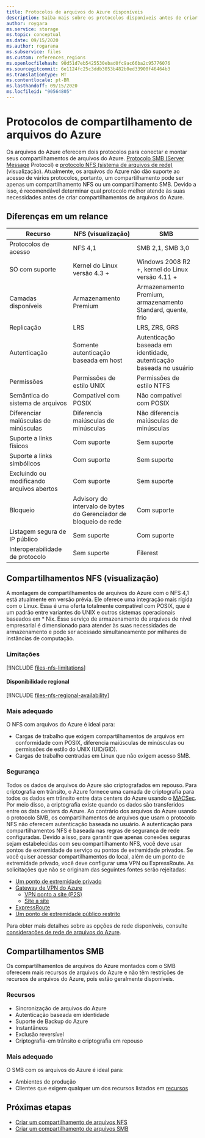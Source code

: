 ```yaml
---
title: Protocolos de arquivos do Azure disponíveis
description: Saiba mais sobre os protocolos disponíveis antes de criar um compartilhamento de arquivos do Azure.
author: roygara
ms.service: storage
ms.topic: conceptual
ms.date: 09/15/2020
ms.author: rogarana
ms.subservice: files
ms.custom: references_regions
ms.openlocfilehash: 90d51d7eb5425530ebad0fc9ac66ba2c95776076
ms.sourcegitcommit: 6e1124fc25c3ddb3053b482b0ed33900f46464b3
ms.translationtype: MT
ms.contentlocale: pt-BR
ms.lasthandoff: 09/15/2020
ms.locfileid: "90564805"
---
```

# <a name="azure-file-share-protocols"></a>Protocolos de compartilhamento de arquivos do Azure

Os arquivos do Azure oferecem dois protocolos para conectar e montar seus compartilhamentos de arquivos do Azure. [Protocolo SMB (Server Message](https://msdn.microsoft.com/library/windows/desktop/aa365233.aspx) Protocol) e [protocolo NFS (sistema de arquivos de rede)](https://en.wikipedia.org/wiki/Network_File_System) (visualização). Atualmente, os arquivos do Azure não dão suporte ao acesso de vários protocolos, portanto, um compartilhamento pode ser apenas um compartilhamento NFS ou um compartilhamento SMB. Devido a isso, é recomendável determinar qual protocolo melhor atende às suas necessidades antes de criar compartilhamentos de arquivos do Azure.

## <a name="differences-at-a-glance"></a>Diferenças em um relance

|Recurso  |NFS (visualização)  |SMB  |
|---------|---------|---------|
|Protocolos de acesso     |NFS 4,1         |SMB 2,1, SMB 3,0         |
|SO com suporte     |Kernel do Linux versão 4.3 +         |Windows 2008 R2 +, kernel do Linux versão 4.11 +         |
|Camadas disponíveis     |Armazenamento Premium         |Armazenamento Premium, armazenamento Standard, quente, frio         |
|Replicação     |LRS         |LRS, ZRS, GRS         |
|Autenticação     |Somente autenticação baseada em host        |Autenticação baseada em identidade, autenticação baseada no usuário         |
|Permissões     |Permissões de estilo UNIX         |Permissões de estilo NTFS         |
|Semântica do sistema de arquivos     |Compatível com POSIX         |Não compatível com POSIX         |
|Diferenciar maiúsculas de minúsculas     |Diferencia maiúsculas de minúsculas         |Não diferencia maiúsculas de minúsculas         |
|Suporte a links físicos     |Com suporte         |Sem suporte         |
|Suporte a links simbólicos     |Com suporte         |Sem suporte         |
|Excluindo ou modificando arquivos abertos     |Com suporte         |Sem suporte         |
|Bloqueio     |Advisory do intervalo de bytes do Gerenciador de bloqueio de rede         |Com suporte         |
|Listagem segura de IP público | Sem suporte | Com suporte|
|Interoperabilidade de protocolo| Sem suporte | Filerest|

## <a name="nfs-shares-preview"></a>Compartilhamentos NFS (visualização)

A montagem de compartilhamentos de arquivos do Azure com o NFS 4,1 está atualmente em versão prévia. Ele oferece uma integração mais rígida com o Linux. Essa é uma oferta totalmente compatível com POSIX, que é um padrão entre variantes do UNIX e outros sistemas operacionais baseados em * Nix. Esse serviço de armazenamento de arquivos de nível empresarial é dimensionado para atender às suas necessidades de armazenamento e pode ser acessado simultaneamente por milhares de instâncias de computação.

### <a name="limitations"></a>Limitações

[!INCLUDE [files-nfs-limitations](../../../includes/files-nfs-limitations.md)]

#### <a name="regional-availability"></a>Disponibilidade regional

[!INCLUDE [files-nfs-regional-availability](../../../includes/files-nfs-regional-availability.md)]

### <a name="best-suited"></a>Mais adequado

O NFS com arquivos do Azure é ideal para:

- Cargas de trabalho que exigem compartilhamentos de arquivos em conformidade com POSIX, diferencia maiúsculas de minúsculas ou permissões de estilo do UNIX (UID/GID).
- Cargas de trabalho centradas em Linux que não exigem acesso SMB.

### <a name="security"></a>Segurança

Todos os dados de arquivos do Azure são criptografados em repouso. Para criptografia em trânsito, o Azure fornece uma camada de criptografia para todos os dados em trânsito entre data centers do Azure usando o [MACSec](https://en.wikipedia.org/wiki/IEEE_802.1AE). Por meio disso, a criptografia existe quando os dados são transferidos entre os data centers do Azure. Ao contrário dos arquivos do Azure usando o protocolo SMB, os compartilhamentos de arquivos que usam o protocolo NFS não oferecem autenticação baseada no usuário. A autenticação para compartilhamentos NFS é baseada nas regras de segurança de rede configuradas. Devido a isso, para garantir que apenas conexões seguras sejam estabelecidas com seu compartilhamento NFS, você deve usar pontos de extremidade de serviço ou pontos de extremidade privados. Se você quiser acessar compartilhamentos do local, além de um ponto de extremidade privado, você deve configurar uma VPN ou ExpressRoute. As solicitações que não se originam das seguintes fontes serão rejeitadas:

- [Um ponto de extremidade privado](storage-files-networking-overview.md#private-endpoints)
- [Gateway de VPN do Azure](../../vpn-gateway/vpn-gateway-about-vpngateways.md)
    - [VPN ponto a site (P2S)](../../vpn-gateway/point-to-site-about.md)
    - [Site a site](https://docs.microsoft.com/azure/vpn-gateway/design#s2smulti)
- [ExpressRoute](../../expressroute/expressroute-introduction.md)
- [Um ponto de extremidade público restrito](storage-files-networking-overview.md#storage-account-firewall-settings)

Para obter mais detalhes sobre as opções de rede disponíveis, consulte [considerações de rede de arquivos do Azure](storage-files-networking-overview.md).

## <a name="smb-shares"></a>Compartilhamentos SMB

Os compartilhamentos de arquivos do Azure montados com o SMB oferecem mais recursos de arquivos do Azure e não têm restrições de recursos de arquivos do Azure, pois estão geralmente disponíveis.

### <a name="features"></a>Recursos

- Sincronização de arquivos do Azure
- Autenticação baseada em identidade
- Suporte de Backup do Azure
- Instantâneos
- Exclusão reversível
- Criptografia-em trânsito e criptografia em repouso

### <a name="best-suited"></a>Mais adequado

O SMB com os arquivos do Azure é ideal para:

- Ambientes de produção
- Clientes que exigem qualquer um dos recursos listados em [recursos](#features)

## <a name="next-steps"></a>Próximas etapas

- [Criar um compartilhamento de arquivos NFS](storage-files-how-to-create-nfs-shares.md)
- [Criar um compartilhamento de arquivos SMB](storage-how-to-create-file-share.md)